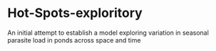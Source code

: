 # Hot-Spots-exploritory
An initial attempt to establish a model exploring variation in seasonal parasite load in ponds across space and time
